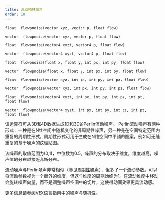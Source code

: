 ```yaml
---
title: 流动柏林噪声
order: 10
---
```

`float  flowpnoise(vector xyz, vector p, float flow)`

`vector  flowpnoise(vector xyz, vector p, float flow)`

`float  flowpnoise(vector4 xyzt, vector4 p, float flow)`

`vector  flowpnoise(vector4 xyzt, vector4 p, float flow)`

`float  flowpnoise(float x, float y, int px, int py, float flow)`

`vector  flowpnoise(float x, float y, int px, int py, float flow)`

`float  flowpnoise(vector xyz, int px, int py, int pz, float flow)`

`vector  flowpnoise(vector xyz, int px, int py, int pz, float flow)`

`float  flowpnoise(vector4 xyzt, int px, int py, int pz, int pt, float flow)`

`vector  flowpnoise(vector4 xyzt, int px, int py, int pz, int pt, float flow)`

该运算符可从3D和4D数据生成1D和3D的Perlin流动噪声。
Perlin流动噪声有两种形式：一种是在N维空间中随机变化的非周期性噪声，另一种是在空间特定范围内重复的周期性形式。周期性形式可用于生成在N维空间中平铺的图案，例如可无缝重复的基于噪声的纹理贴图。

该噪声的取值范围为(0,1)，中位数为0.5。噪声的分布取决于维度，维度越高，噪声值的分布越接近高斯分布。

流动噪声与Perlin噪声非常相似（参见[周期性噪声](../../nodes/vop/periodicnoise.html "从1D、3D和4D数据生成1D和3D的Perlin噪声")），但多了一个流动参数。可以将流动参数视为一个额外的维度，但这个维度的周期始终为1。在流动维度中移动会旋转噪声向量，而不是调整噪声空间中的切片，这使得动画效果更具流动感。

更多信息请参阅VEX语言指南中的[噪声与随机性](../random.html)。